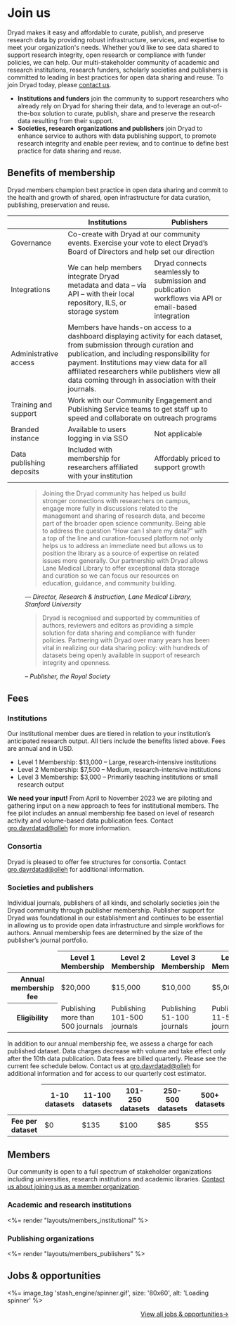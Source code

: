 # Join us

<p>Dryad makes it easy and affordable to curate, publish, and preserve research data by providing robust infrastructure, services, and expertise to meet your organization's needs. Whether you’d like to see data shared to support research integrity, open research or compliance with funder policies, we can help. Our multi-stakeholder community of academic and research institutions, research funders, scholarly societies and publishers is committed to leading in best practices for open data sharing and reuse. To join Dryad today, please <a href="/stash/interested"/>contact us</a>.</p>

<ul>
  <li><strong>Institutions and funders</strong> join the community to support researchers who already rely on Dryad for sharing their data, and to leverage an out-of-the-box solution to curate, publish, share and preserve the research data resulting from their support.</li>
  <li><strong>Societies, research organizations and publishers</strong> join Dryad to enhance service to authors with data publishing support, to promote research integrity and enable peer review, and to continue to define best practice for data sharing and reuse.</li>
</ul>

## Benefits of membership
<p>Dryad members champion best practice in open data sharing and commit to the health and growth of shared, open infrastructure for data curation, publishing, preservation and reuse.</p>

<div class="table-wrapper" role="region" tabindex="0" aria-labelledby="benefits-of-membership">
<table>
  <thead>
    <th/>
    <th>Institutions</th>
    <th>Publishers</th>
  </thead>
  <tbody>
    <tr>
      <td>Governance</td>
      <td colspan="2">Co-create with Dryad at our community events. Exercise your vote to elect Dryad’s Board of Directors and help set our direction</td>
    </tr>
    <tr>
      <td>Integrations</td>
      <td>We can help members integrate Dryad metadata and data – via API – with their local repository, ILS, or storage system</td>
      <td>Dryad connects seamlessly to submission and publication workflows via API or email-based integration</td>
    </tr>
    <tr>
      <td>Administrative access</td>
      <td colspan="2">Members have hands-on access to a dashboard displaying activity for each dataset, from submission through curation and publication, and including responsibility for payment. Institutions may view data for all affiliated researchers while publishers view all data coming through in association with their journals.</td>
    </tr>
    <tr>
      <td>Training and support</td>
      <td colspan="2">Work with our Community Engagement and Publishing Service teams to get staff up to speed and collaborate on outreach programs</td>
    </tr>
    <tr>
      <td>Branded instance</td>
      <td>Available to users logging in via SSO</td>
      <td>Not applicable</td>
    </tr>
    <tr>
      <td>Data publishing deposits</td>
      <td>Included with membership for researchers affiliated with your institution</td>
      <td>Affordably priced to support growth</td>
    </tr>
  </tbody>
</table>
</div>

<figure>
<blockquote>
  <p>Joining the Dryad community has helped us build stronger connections with researchers on campus, engage more fully in discussions related to the management and sharing of research data, and become part of the broader open science community. Being able to address the question “How can I share my data?” with a top of the line and curation-focused platform not only helps us to address an immediate need but allows us to position the library as a source of expertise on related issues more generally. Our partnership with Dryad allows Lane Medical Library to offer exceptional data storage and curation so we can focus our resources on education, guidance, and community building.</p>
</blockquote>
<figcaption><cite>— Director, Research & Instruction, Lane Medical Library, Stanford University</cite></figcaption>
</figure>

<figure>
<blockquote>
  <p>Dryad is recognised and supported by communities of authors, reviewers and editors as providing a simple solution for data sharing and compliance with funder policies. Partnering with Dryad over many years has been vital in realizing our data sharing policy: with hundreds of datasets being openly available in support of research integrity and openness.</p>
</blockquote>
<figcaption><cite>– Publisher, the Royal Society </cite></figcaption>
</figure>


## Fees

### Institutions
<p>Our institutional member dues are tiered in relation to your institution’s anticipated research output. All tiers include the benefits listed above. Fees are annual and in USD.</p>
<ul>
<li>Level 1 Membership: $13,000 &ndash; Large, research-intensive institutions</li>
<li>Level 2 Membership: $7,500 &ndash; Medium, research-intensive institutions</li>
<li>Level 3 Membership: $3,000 &ndash; Primarily teaching institutions or small research output</li>
</ul>

<p><strong>We need your input!</strong> From April to November 2023 we are piloting and gathering input on a new approach to fees for institutional members. The fee pilot includes an annual membership fee based on level of research activity and volume-based data publication fees. Contact <a class="emailr" href="mailto:dev@null">gro.dayrdatad@olleh</a> for more information.</p>

### Consortia

Dryad is pleased to offer fee structures for consortia. Contact <a class="emailr" href="mailto:dev@null">gro.dayrdatad@olleh</a> for additional information.

### Societies and publishers
<p>Individual journals, publishers of all kinds, and scholarly societies join the Dryad community through publisher membership. Publisher support for Dryad was foundational in our establishment and continues to be essential in allowing us to provide open data infrastructure and simple workflows for authors. Annual membership fees are determined by the size of the publisher’s journal portfolio.</p>

<div class="table-wrapper" role="region" tabindex="0" aria-labelledby="societies-and-publishers">
  <table>
    <thead>
      <tr><td></td><th>Level 1 Membership</th><th>Level 2 Membership</th><th>Level 3 Membership</th><th>Level 4 Membership</th><th>Level 5 Membership</th></tr>
    </thead>
    <tbody>
      <tr><th>Annual membership fee</th><td>$20,000</td><td>$15,000</td><td>$10,000</td><td>$5,000</td><td>$1,000</td></tr>
      <tr><th>Eligibility</th><td>Publishing more than 500 journals</td><td>Publishing 101-500 journals</td><td>Publishing 51-100 journals</td><td>Publishing 11-50 journals</td><td>Publishing 10 or fewer journals</td></tr>
    </tbody>
  </table>
</div>

In addition to our annual membership fee, we assess a charge for each published dataset. Data charges decrease with volume and take effect only after the 10th data publication. Data fees are billed quarterly. Please see the current fee schedule below. Contact us at <a class="emailr" href="mailto:dev@null">gro.dayrdatad@olleh</a> for additional information and for access to our quarterly cost estimator.

<div class="table-wrapper" role="region" tabindex="0" aria-label="Additional fees">
  <table>
    <thead>
      <tr><td></td><th>1-10 datasets</th><th>11-100 datasets</th><th>101-250 datasets</th><th>250-500 datasets</th><th>500+ datasets</th></tr>
    </thead>
    <tbody>
      <tr><th>Fee per dataset</th><td>$0</td><td>$135</td><td>$100</td><td>$85</td><td>$55</td></tr>
    </tbody>
  </table>
</div>

## Members

<p>Our community is open to a full spectrum of stakeholder organizations
including universities, research institutions and academic libraries. <a href="/stash/interested">Contact us about joining us as a member organization</a>.</p>

### Academic and research institutions
<%= render "layouts/members_institutional" %>

### Publishing organizations
<%= render "layouts/members_publishers" %>

## Jobs &amp; opportunities
<div id="blog-latest-posts" data-feed="https://blog.datadryad.org/category/opportunities/feed" data-count="3">
  <%= image_tag 'stash_engine/spinner.gif', size: '80x60', alt: 'Loading spinner' %>
</div>
<p style="text-align:right"><a href="https://blog.datadryad.org/jobs">View all jobs &amp opportunities→</a></p>